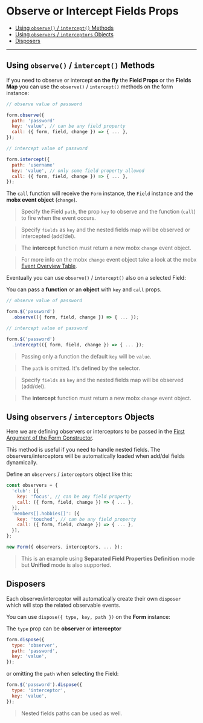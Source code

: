 # Observe or Intercept Fields Props

* [Using `observe()` / `intercept()` Methods](#using-observe--intercept-methods)
* [Using `observers` / `interceptors` Objects](#using-observers--interceptors-objects)
* [Disposers](#disposers)

---

## Using `observe()` / `intercept()` Methods

If you need to observe or intercept **on the fly** the **Field Props** or the **Fields Map** you can use the `observe()` / `intercept()` methods on the form instance:

```javascript
// observe value of password

form.observe({
  path: 'password'
  key: 'value', // can be any field property
  call: ({ form, field, change }) => { ... },
});
```

```javascript
// intercept value of password

form.intercept({
  path: 'username'
  key: 'value', // only some field property allowed
  call: ({ form, field, change }) => { ... },
});
```

The `call` function will receive the `Form` instance, the `Field` instance and the **mobx event object** (`change`).

> Specify the Field `path`, the prop `key` to observe and the function (`call`) to fire when the event occurs.

> Specify `fields` as `key` and the nested fields map will be observed or intercepted (add/del).

> The **intercept** function must return a new mobx `change` event object.

> For more info on the mobx `change` event object take a look at the mobx [Event Overview Table](http://mobxjs.github.io/mobx/refguide/observe.html).


Eventually you can use `observe()` / `intercept()` also on a selected Field:

You can pass a **function** or an **object** with `key` and `call` props.

```javascript
// observe value of password

form.$('password')
  .observe(({ form, field, change }) => { ... });
```

```javascript
// intercept value of password

form.$('password')
  .intercept(({ form, field, change }) => { ... });
```

> Passing only a function the default `key` will be `value`.

> The `path` is omitted. It's defined by the selector.

> Specify `fields` as `key` and the nested fields map will be observed (add/del).

> The **intercept** function must return a new mobx `change` event object.

## Using `observers` / `interceptors` Objects

Here we are defining observers or interceptors to be passed in the [First Argument of the Form Constructor](../form/form-initialization.md#first-constructor-argument).

This method is useful if you need to handle nested fields. The observers/interceptors will be automatically loaded when add/del fields dynamically.

Define an `observers` / `interceptors` object like this:

```javascript
const observers = {
  'club': [{
    key: 'focus', // can be any field property
    call: ({ form, field, change }) => { ... },
  }],
  'members[].hobbies[]': [{
    key: 'touched', // can be any field property
    call: ({ form, field, change }) => { ... },
  }],
};

new Form({ observers, interceptors, ... });
```

> This is an example using **Separated Field Properties Definition** mode but **Unified** mode is also supported.

## Disposers

Each observer/interceptor will automatically create their own `disposer` which will stop the related observable events.

You can use `dispose({ type, key, path })` on the **Form** instance:

The `type` prop can be **observer** or **interceptor**

```javascript
form.dispose({
  type: 'observer',
  path: 'password',
  key: 'value',
});
```

or omitting the `path` when selecting the Field:

```javascript
form.$('password').dispose({
  type: 'interceptor',
  key: 'value',
});
```

> Nested fields paths can be used as well.
